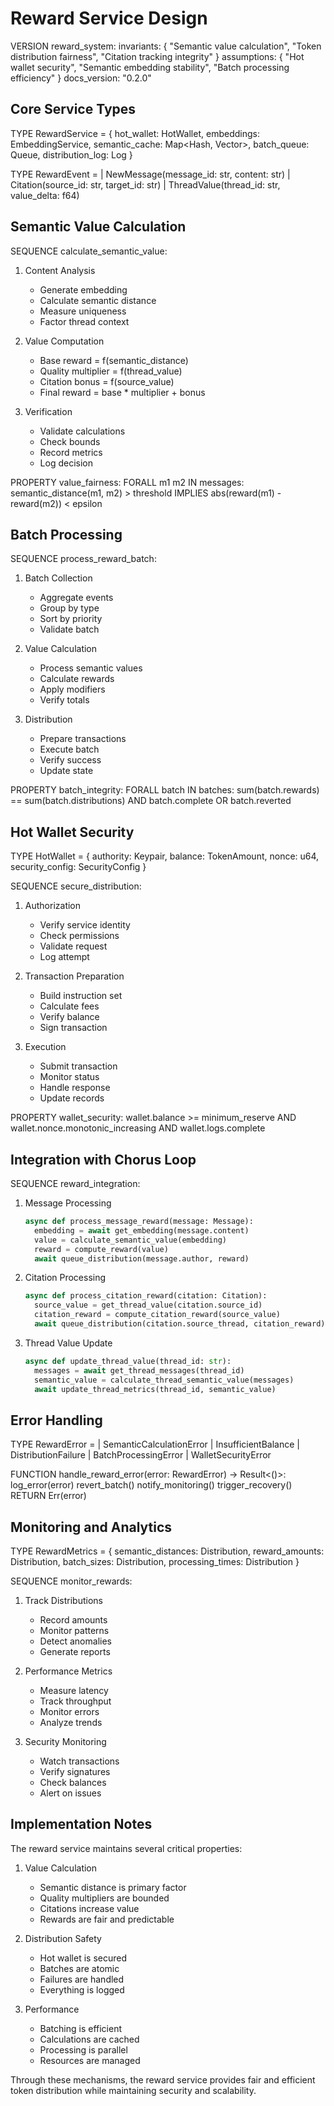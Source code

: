 # Reward Service Design

VERSION reward_system:
invariants: {
"Semantic value calculation",
"Token distribution fairness",
"Citation tracking integrity"
}
assumptions: {
"Hot wallet security",
"Semantic embedding stability",
"Batch processing efficiency"
}
docs_version: "0.2.0"

## Core Service Types

TYPE RewardService = {
hot_wallet: HotWallet,
embeddings: EmbeddingService,
semantic_cache: Map<Hash, Vector>,
batch_queue: Queue<RewardEvent>,
distribution_log: Log<Distribution>
}

TYPE RewardEvent =
| NewMessage(message_id: str, content: str)
| Citation(source_id: str, target_id: str)
| ThreadValue(thread_id: str, value_delta: f64)

## Semantic Value Calculation

SEQUENCE calculate_semantic_value:

1. Content Analysis

   - Generate embedding
   - Calculate semantic distance
   - Measure uniqueness
   - Factor thread context

2. Value Computation

   - Base reward = f(semantic_distance)
   - Quality multiplier = f(thread_value)
   - Citation bonus = f(source_value)
   - Final reward = base \* multiplier + bonus

3. Verification
   - Validate calculations
   - Check bounds
   - Record metrics
   - Log decision

PROPERTY value_fairness:
FORALL m1 m2 IN messages:
semantic_distance(m1, m2) > threshold IMPLIES
abs(reward(m1) - reward(m2)) < epsilon

## Batch Processing

SEQUENCE process_reward_batch:

1. Batch Collection

   - Aggregate events
   - Group by type
   - Sort by priority
   - Validate batch

2. Value Calculation

   - Process semantic values
   - Calculate rewards
   - Apply modifiers
   - Verify totals

3. Distribution
   - Prepare transactions
   - Execute batch
   - Verify success
   - Update state

PROPERTY batch_integrity:
FORALL batch IN batches:
sum(batch.rewards) == sum(batch.distributions) AND
batch.complete OR batch.reverted

## Hot Wallet Security

TYPE HotWallet = {
authority: Keypair,
balance: TokenAmount,
nonce: u64,
security_config: SecurityConfig
}

SEQUENCE secure_distribution:

1. Authorization

   - Verify service identity
   - Check permissions
   - Validate request
   - Log attempt

2. Transaction Preparation

   - Build instruction set
   - Calculate fees
   - Verify balance
   - Sign transaction

3. Execution
   - Submit transaction
   - Monitor status
   - Handle response
   - Update records

PROPERTY wallet_security:
wallet.balance >= minimum_reserve AND
wallet.nonce.monotonic_increasing AND
wallet.logs.complete

## Integration with Chorus Loop

SEQUENCE reward_integration:

1. Message Processing

   ```python
   async def process_message_reward(message: Message):
     embedding = await get_embedding(message.content)
     value = calculate_semantic_value(embedding)
     reward = compute_reward(value)
     await queue_distribution(message.author, reward)
   ```

2. Citation Processing

   ```python
   async def process_citation_reward(citation: Citation):
     source_value = get_thread_value(citation.source_id)
     citation_reward = compute_citation_reward(source_value)
     await queue_distribution(citation.source_thread, citation_reward)
   ```

3. Thread Value Update
   ```python
   async def update_thread_value(thread_id: str):
     messages = await get_thread_messages(thread_id)
     semantic_value = calculate_thread_semantic_value(messages)
     await update_thread_metrics(thread_id, semantic_value)
   ```

## Error Handling

TYPE RewardError =
| SemanticCalculationError
| InsufficientBalance
| DistributionFailure
| BatchProcessingError
| WalletSecurityError

FUNCTION handle_reward_error(error: RewardError) -> Result<()>:
log_error(error)
revert_batch()
notify_monitoring()
trigger_recovery()
RETURN Err(error)

## Monitoring and Analytics

TYPE RewardMetrics = {
semantic_distances: Distribution,
reward_amounts: Distribution,
batch_sizes: Distribution,
processing_times: Distribution
}

SEQUENCE monitor_rewards:

1. Track Distributions

   - Record amounts
   - Monitor patterns
   - Detect anomalies
   - Generate reports

2. Performance Metrics

   - Measure latency
   - Track throughput
   - Monitor errors
   - Analyze trends

3. Security Monitoring
   - Watch transactions
   - Verify signatures
   - Check balances
   - Alert on issues

## Implementation Notes

The reward service maintains several critical properties:

1. Value Calculation

   - Semantic distance is primary factor
   - Quality multipliers are bounded
   - Citations increase value
   - Rewards are fair and predictable

2. Distribution Safety

   - Hot wallet is secured
   - Batches are atomic
   - Failures are handled
   - Everything is logged

3. Performance
   - Batching is efficient
   - Calculations are cached
   - Processing is parallel
   - Resources are managed

Through these mechanisms, the reward service provides fair and efficient token distribution while maintaining security and scalability.
